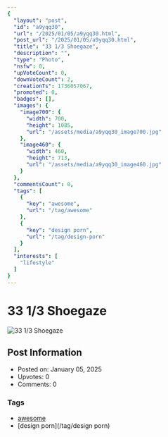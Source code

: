 ```yaml
---
{
  "layout": "post",
  "id": "a9yqq30",
  "url": "/2025/01/05/a9yqq30.html",
  "post_url": "/2025/01/05/a9yqq30.html",
  "title": "33 1/3 Shoegaze",
  "description": "",
  "type": "Photo",
  "nsfw": 0,
  "upVoteCount": 0,
  "downVoteCount": 2,
  "creationTs": 1736057067,
  "promoted": 0,
  "badges": [],
  "images": {
    "image700": {
      "width": 700,
      "height": 1085,
      "url": "/assets/media/a9yqq30_image700.jpg"
    },
    "image460": {
      "width": 460,
      "height": 713,
      "url": "/assets/media/a9yqq30_image460.jpg"
    }
  },
  "commentsCount": 0,
  "tags": [
    {
      "key": "awesome",
      "url": "/tag/awesome"
    },
    {
      "key": "design porn",
      "url": "/tag/design-porn"
    }
  ],
  "interests": [
    "lifestyle"
  ]
}
---
```


# 33 1/3 Shoegaze

![33 1/3 Shoegaze](/assets/media/a9yqq30_image700.jpg)

## Post Information

- Posted on: January 05, 2025
- Upvotes: 0
- Comments: 0

### Tags

- [awesome](/tag/awesome)
- [design porn](/tag/design porn)
